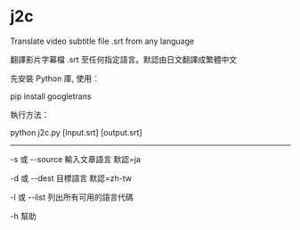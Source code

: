 # j2c
Translate video subtitle file .srt from any language

翻譯影片字幕檔 .srt 至任何指定語言。默認由日文翻譯成繁體中文

先安裝 Python 庫, 使用：

pip install googletrans

執行方法：

python j2c.py [input.srt] [output.srt]

--------------------------------
-s 或 --source 輸入文章語言 默認=ja

-d 或 --dest 目標語言 默認=zh-tw

-l 或 --list 列出所有可用的語言代碼

-h 幫助

